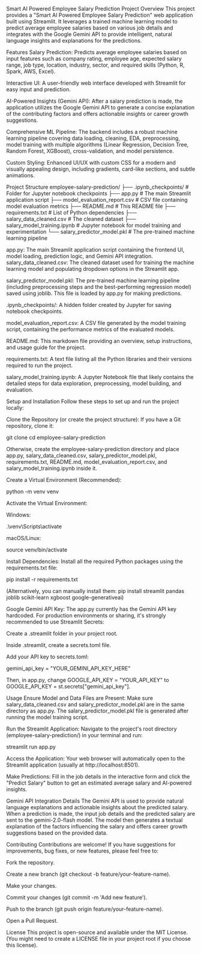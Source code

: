 Smart AI Powered Employee Salary Prediction
Project Overview
This project provides a "Smart AI Powered Employee Salary Prediction" web application built using Streamlit. It leverages a trained machine learning model to predict average employee salaries based on various job details and integrates with the Google Gemini API to provide intelligent, natural language insights and explanations for the predictions.

Features
Salary Prediction: Predicts average employee salaries based on input features such as company rating, employee age, expected salary range, job type, location, industry, sector, and required skills (Python, R, Spark, AWS, Excel).

Interactive UI: A user-friendly web interface developed with Streamlit for easy input and prediction.

AI-Powered Insights (Gemini API): After a salary prediction is made, the application utilizes the Google Gemini API to generate a concise explanation of the contributing factors and offers actionable insights or career growth suggestions.

Comprehensive ML Pipeline: The backend includes a robust machine learning pipeline covering data loading, cleaning, EDA, preprocessing, model training with multiple algorithms (Linear Regression, Decision Tree, Random Forest, XGBoost), cross-validation, and model persistence.

Custom Styling: Enhanced UI/UX with custom CSS for a modern and visually appealing design, including gradients, card-like sections, and subtle animations.

Project Structure
employee-salary-prediction/
├── .ipynb_checkpoints/      # Folder for Jupyter notebook checkpoints
├── app.py                   # The main Streamlit application script
├── model_evaluation_report.csv # CSV file containing model evaluation metrics
├── README.md                # This README file
├── requirements.txt         # List of Python dependencies
├── salary_data_cleaned.csv  # The cleaned dataset
├── salary_model_training.ipynb # Jupyter notebook for model training and experimentation
└── salary_predictor_model.pkl # The pre-trained machine learning pipeline

app.py: The main Streamlit application script containing the frontend UI, model loading, prediction logic, and Gemini API integration.
salary_data_cleaned.csv: The cleaned dataset used for training the machine learning model and populating dropdown options in the Streamlit app.

salary_predictor_model.pkl: The pre-trained machine learning pipeline (including preprocessing steps and the best-performing regression model) saved using joblib. This file is loaded by app.py for making predictions.

.ipynb_checkpoints/: A hidden folder created by Jupyter for saving notebook checkpoints.

model_evaluation_report.csv: A CSV file generated by the model training script, containing the performance metrics of the evaluated models.

README.md: This markdown file providing an overview, setup instructions, and usage guide for the project.

requirements.txt: A text file listing all the Python libraries and their versions required to run the project.

salary_model_training.ipynb: A Jupyter Notebook file that likely contains the detailed steps for data exploration, preprocessing, model building, and evaluation.

Setup and Installation
Follow these steps to set up and run the project locally:

Clone the Repository (or create the project structure):
If you have a Git repository, clone it:

git clone <your-repo-url>
cd employee-salary-prediction

Otherwise, create the employee-salary-prediction directory and place app.py, salary_data_cleaned.csv, salary_predictor_model.pkl, requirements.txt, README.md, model_evaluation_report.csv, and salary_model_training.ipynb inside it.

Create a Virtual Environment (Recommended):

python -m venv venv

Activate the Virtual Environment:

Windows:

.\venv\Scripts\activate

macOS/Linux:

source venv/bin/activate

Install Dependencies:
Install all the required Python packages using the requirements.txt file:

pip install -r requirements.txt

(Alternatively, you can manually install them: pip install streamlit pandas joblib scikit-learn xgboost google-generativeai)

Google Gemini API Key:
The app.py currently has the Gemini API key hardcoded. For production environments or sharing, it's strongly recommended to use Streamlit Secrets:

Create a .streamlit folder in your project root.

Inside .streamlit, create a secrets.toml file.

Add your API key to secrets.toml:

gemini_api_key = "YOUR_GEMINI_API_KEY_HERE"

Then, in app.py, change GOOGLE_API_KEY = "YOUR_API_KEY" to GOOGLE_API_KEY = st.secrets["gemini_api_key"].

Usage
Ensure Model and Data Files are Present:
Make sure salary_data_cleaned.csv and salary_predictor_model.pkl are in the same directory as app.py. The salary_predictor_model.pkl file is generated after running the model training script.

Run the Streamlit Application:
Navigate to the project's root directory (employee-salary-prediction/) in your terminal and run:

streamlit run app.py

Access the Application:
Your web browser will automatically open to the Streamlit application (usually at http://localhost:8501).

Make Predictions:
Fill in the job details in the interactive form and click the "Predict Salary" button to get an estimated average salary and AI-powered insights.

Gemini API Integration Details
The Gemini API is used to provide natural language explanations and actionable insights about the predicted salary. When a prediction is made, the input job details and the predicted salary are sent to the gemini-2.0-flash model. The model then generates a textual explanation of the factors influencing the salary and offers career growth suggestions based on the provided data.

Contributing
Contributions are welcome! If you have suggestions for improvements, bug fixes, or new features, please feel free to:

Fork the repository.

Create a new branch (git checkout -b feature/your-feature-name).

Make your changes.

Commit your changes (git commit -m 'Add new feature').

Push to the branch (git push origin feature/your-feature-name).

Open a Pull Request.

License
This project is open-source and available under the MIT License. (You might need to create a LICENSE file in your project root if you choose this license).
